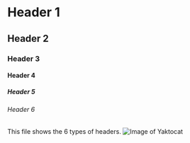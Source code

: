 # Header 1 
## Header 2
### Header 3 
#### Header 4
##### Header 5
###### Header 6
This file shows the 6 types of headers.
![Image of Yaktocat](https://octodex.github.com/images/yaktocat.png) 
